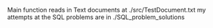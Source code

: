 Main function reads in Text documents at ./src/TestDocument.txt
my attempts at the SQL problems are in ./SQL_problem_solutions